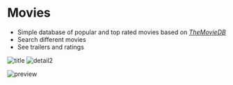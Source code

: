 # Movies
* Simple database of popular and top rated movies based on *[TheMovieDB](https://developer.themoviedb.org)* 
* Search different movies
* See trailers and ratings

![title](https://github.com/Krm1v/Movies/assets/73246410/19bb939a-3133-45a5-92f3-997d8f0b3f34)
![detail2](https://github.com/Krm1v/Movies/assets/73246410/44adcd6c-716f-4587-8730-d4cfc66dc9ef)

![preview](https://github.com/Krm1v/Movies/assets/73246410/2f4a8a43-d21a-459c-bc8c-cc06019d9476)

